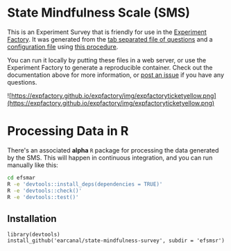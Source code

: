 # State Mindfulness Scale (SMS)

This is an Experiment Survey that is friendly for use in the [Experiment Factory](https://expfactory.github.io/expfactory). It was generated from the [tab separated file of questions](survey.tsv) and a [configuration file](config.json) using [this procedure](https://expfactory.github.io/expfactory/contribute#contribute-a-survey). 

You can run it locally by putting these files in a web server, or use the Experiment Factory to generate a reproducible container. Check out the documentation above for more information, or [post an issue](https://www.github.com/expfactory/expfactory/issues) if you have any questions.

![https://expfactory.github.io/expfactory/img/expfactoryticketyellow.png](https://expfactory.github.io/expfactory/img/expfactoryticketyellow.png)

# Processing Data in R

There's an associated **alpha** `R` package for processing the data generated by the SMS.
This will happen in continuous integration, and you can run manually like this:

```bash
cd efsmar
R -e 'devtools::install_deps(dependencies = TRUE)'
R -e 'devtools::check()'
R -e 'devtools::test()'
```

## Installation

```
library(devtools)
install_github('earcanal/state-mindfulness-survey', subdir = 'efsmsr')
```
